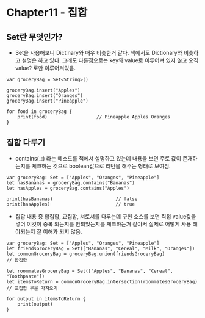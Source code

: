 # Chapter11 - 집합

## Set란 무엇인가?

- Set을 사용해보니 Dictinary와 매우 비슷한거 같다. 책에서도 Dictionary와 비슷하고 설명은 하고 있다. 그래도 다른점으로는 key와 value로 이루어져 있지 않고 오직 value? 로만 이루어져있음.

```
var groceryBag = Set<String>()

groceryBag.insert("Apples")
groceryBag.insert("Oranges")
groceryBag.insert("Pineapple")

for food in groceryBag {
    print(food)                  // Pineapple Apples Oranges
}
```

## 집합 다루기

- contains(_:) 라는 메소드를 책에서 설명하고 있는데 내용을 보면 주로 값이 존재하는지를 체크하는 것으로 boolean값으로 리턴을 해주는 형태로 보여짐.

```
var groceryBag: Set = ["Apples", "Oranges", "Pineapple"]
let hasBananas = groceryBag.contains("Bananas")
let hasApples = groceryBag.contains("Apples")

print(hasBananas)                       // false
print(hasApples)                        // true
```

- 집합 내용 중 합집합, 교집합, 서로서를 다루는데 구현 소스를 보면 직접 value값을 넣어 이것이 중복 되는지를 안되었는지를 체크하는거 같아서 실제로 어떻게 사용 해야되는지 잘 이해가 되지 않음.

```
var groceryBag: Set = ["Apples", "Oranges", "Pineapple"]
let friendsGroceryBag = Set(["Bananas", "Cereal", "Milk", "Oranges"])
let commonGroceryBag = groceryBag.union(friendsGroceryBag)                  // 합집합

let roommatesGroceryBag = Set(["Apples", "Bananas", "Cereal", "Toothpaste"])
let itemsToReturn = commonGroceryBag.intersection(roommatesGroceryBag)      // 교집합 부분 가져오기

for output in itemsToReturn {
    print(output)
}
```

